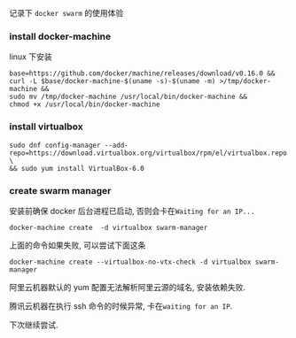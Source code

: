 记录下 `docker swarm` 的使用体验


### install docker-machine

linux 下安装
```shell
base=https://github.com/docker/machine/releases/download/v0.16.0 &&
curl -L $base/docker-machine-$(uname -s)-$(uname -m) >/tmp/docker-machine &&
sudo mv /tmp/docker-machine /usr/local/bin/docker-machine &&
chmod +x /usr/local/bin/docker-machine
```

### install virtualbox

```shell
sudo dnf config-manager --add-repo=https://download.virtualbox.org/virtualbox/rpm/el/virtualbox.repo \
&& sudo yum install VirtualBox-6.0
```

### create swarm manager

安装前确保 docker 后台进程已启动, 否则会卡在`Waiting for an IP...`

```shell
docker-machine create  -d virtualbox swarm-manager
```

上面的命令如果失败, 可以尝试下面这条
```shell
docker-machine create --virtualbox-no-vtx-check -d virtualbox swarm-manager
```
阿里云机器默认的 yum 配置无法解析阿里云源的域名, 安装依赖失败.

腾讯云机器在执行 ssh 命令的时候异常, 卡在`waiting for an IP`.

下次继续尝试.
